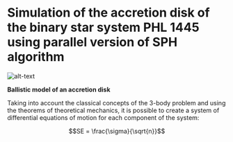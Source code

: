 # Simulation of the accretion disk of the binary star system PHL 1445 using parallel version of SPH algorithm

![alt-text](https://github.com/iliazhav/astro/blob/main/ezgif.com-crop.gif)

<b>Ballistic model of an accretion disk</b>

Taking into account the classical concepts of the 3-body problem and using the theorems of theoretical mechanics, it is possible to create a system of differential equations of motion for each component of the system:

```math
SE = \frac{\sigma}{\sqrt{n}}
```

